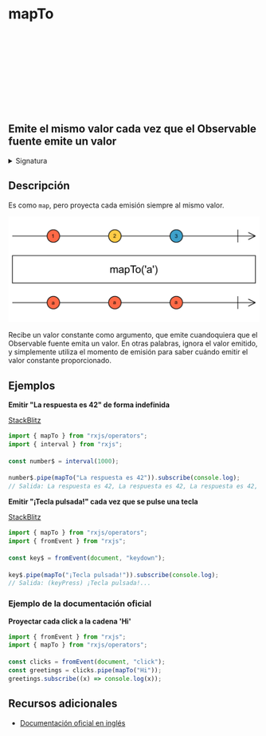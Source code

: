 <div class="page-heading">

# mapTo

<a target="_blank" href="https://github.com/ReactiveX/rxjs/blob/master/src/internal/operators/mapTo.ts">
<svg>
  <use xlink:href="/assets/icons/github.svg#github"></use>
</svg>
</a>
</div>

<h2 class="subtitle"> Emite el mismo valor cada vez que el Observable fuente emite un valor
</h2>

<details>
<summary>Signatura</summary>

### Firma

`mapTo<T, R>(value: R): OperatorFunction<T, R>`

### Parámetros

<table>
<tr><td>value</td><td>El valor al que proyectar cada emisión.</td></tr>
</table>

### Retorna

`OperatorFunction<T, R>`: Un Observable que emite el mismo valor cada vez que el Observable fuente emite algo.

</details>

## Descripción

Es como `map`, pero proyecta cada emisión siempre al mismo valor.

<img src="assets/images/marble-diagrams/transformation/mapTo.png" alt="Diagrama de canicas del operador mapTo">

Recibe un valor constante como argumento, que emite cuandoquiera que el Observable fuente emita un valor. En otras palabras, ignora el valor emitido, y simplemente utiliza el momento de emisión para saber cuándo emitir el valor constante proporcionado.

## Ejemplos

**Emitir "La respuesta es 42" de forma indefinida**

<a target="_blank" href="https://stackblitz.com/edit/rxjs-mapto-1?file=index.ts">StackBlitz</a>

```javascript
import { mapTo } from "rxjs/operators";
import { interval } from "rxjs";

const number$ = interval(1000);

number$.pipe(mapTo("La respuesta es 42")).subscribe(console.log);
// Salida: La respuesta es 42, La respuesta es 42, La respuesta es 42, La respuesta es 42...
```

**Emitir "¡Tecla pulsada!" cada vez que se pulse una tecla**

<a target="_blank" href="https://stackblitz.com/edit/rxjs-mapto-2?file=index.ts">StackBlitz</a>

```javascript
import { mapTo } from "rxjs/operators";
import { fromEvent } from "rxjs";

const key$ = fromEvent(document, "keydown");

key$.pipe(mapTo("¡Tecla pulsada!")).subscribe(console.log);
// Salida: (keyPress) ¡Tecla pulsada!...
```

### Ejemplo de la documentación oficial

**Proyectar cada click a la cadena 'Hi'**

```javascript
import { fromEvent } from "rxjs";
import { mapTo } from "rxjs/operators";

const clicks = fromEvent(document, "click");
const greetings = clicks.pipe(mapTo("Hi"));
greetings.subscribe((x) => console.log(x));
```

## Recursos adicionales

- <a target="_blank" href="https://rxjs.dev/api/operators/mapTo">Documentación oficial en inglés</a>
